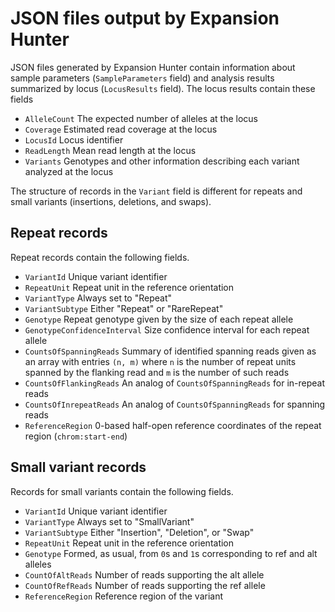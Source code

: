 # JSON files output by Expansion Hunter

JSON files generated by Expansion Hunter contain information about sample
parameters (`SampleParameters` field) and analysis results summarized by
locus (`LocusResults` field). The locus results contain these fields
 * `AlleleCount` The expected number of alleles at the locus
 * `Coverage` Estimated read coverage at the locus
 * `LocusId` Locus identifier
 * `ReadLength` Mean read length at the locus
 * `Variants` Genotypes and other information describing each variant
   analyzed at the locus

The structure of records in the `Variant` field  is different for repeats and
small variants (insertions, deletions, and swaps).

## Repeat records

Repeat records contain the following fields.
* `VariantId` Unique variant identifier
* `RepeatUnit` Repeat unit in the reference orientation
* `VariantType` Always set to "Repeat"
* `VariantSubtype` Either "Repeat" or "RareRepeat"
* `Genotype` Repeat genotype given by the size of each repeat allele
* `GenotypeConfidenceInterval` Size confidence interval for each repeat allele
* `CountsOfSpanningReads` Summary of identified spanning reads given as an
   array with entries `(n, m)` where `n` is the number of repeat units spanned
   by the flanking read and `m` is the number of such reads
* `CountsOfFlankingReads` An analog of `CountsOfSpanningReads` for in-repeat
  reads
* `CountsOfInrepeatReads` An analog of `CountsOfSpanningReads` for spanning
  reads
* `ReferenceRegion` 0-based half-open reference coordinates of the repeat region
  (`chrom:start-end`)

## Small variant records

Records for small variants contain the following fields.
* `VariantId` Unique variant identifier
* `VariantType` Always set to "SmallVariant"
* `VariantSubtype` Either "Insertion", "Deletion", or "Swap" 
* `RepeatUnit` Repeat unit in the reference orientation
* `Genotype` Formed, as usual, from `0`s and `1`s corresponding to ref and alt
  alleles
* `CountOfAltReads` Number of reads supporting the alt allele
* `CountOfRefReads` Number of reads supporting the ref allele
* `ReferenceRegion` Reference region of the variant
